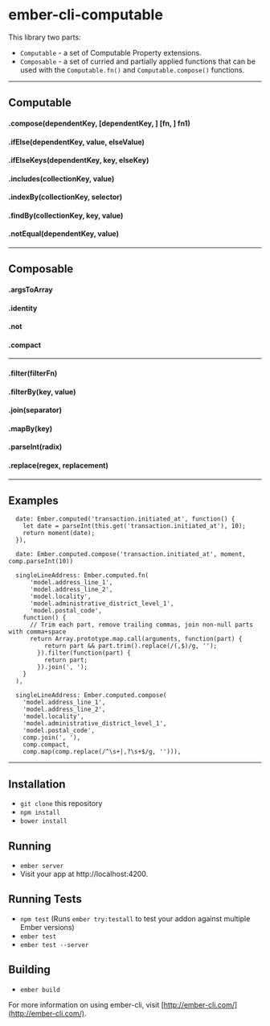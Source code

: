 # ember-cli-computable

This library two parts:
* `Computable` - a set of Computable Property extensions.
* `Composable` - a set of curried and partially applied functions that can be used with the `Computable.fn()` and `Computable.compose()` functions.

---
## Computable

#### .compose(dependentKey, [dependentKey, ] [fn, ] fn1)

#### .ifElse(dependentKey, value, elseValue)

#### .ifElseKeys(dependentKey, key, elseKey)

#### .includes(collectionKey, value)

#### .indexBy(collectionKey, selector)

#### .findBy(collectionKey, key, value)

#### .notEqual(dependentKey, value)

---

## Composable

#### .argsToArray

#### .identity

#### .not

#### .compact

---

#### .filter(filterFn)

#### .filterBy(key, value)

#### .join(separator)

#### .mapBy(key)

#### .parseInt(radix)

#### .replace(regex, replacement)


---
## Examples

```
  date: Ember.computed('transaction.initiated_at', function() {
    let date = parseInt(this.get('transaction.initiated_at'), 10);
    return moment(date);
  }),
```

```
  date: Ember.computed.compose('transaction.initiated_at', moment, comp.parseInt(10))
```

```
  singleLineAddress: Ember.computed.fn(
      'model.address_line_1',
      'model.address_line_2',
      'model.locality',
      'model.administrative_district_level_1',
      'model.postal_code',
    function() {
      // Trim each part, remove trailing commas, join non-null parts with comma+space
      return Array.prototype.map.call(arguments, function(part) {
          return part && part.trim().replace(/(,$)/g, '');
        }).filter(function(part) {
          return part;
        }).join(', ');
    }
  ),
```

```
  singleLineAddress: Ember.computed.compose(
    'model.address_line_1',
    'model.address_line_2',
    'model.locality',
    'model.administrative_district_level_1',
    'model.postal_code',
    comp.join(', '),
    comp.compact,
    comp.map(comp.replace(/^\s+|,?\s+$/g, ''))),
```


---
## Installation

* `git clone` this repository
* `npm install`
* `bower install`

## Running

* `ember server`
* Visit your app at http://localhost:4200.

## Running Tests

* `npm test` (Runs `ember try:testall` to test your addon against multiple Ember versions)
* `ember test`
* `ember test --server`

## Building

* `ember build`

For more information on using ember-cli, visit [http://ember-cli.com/](http://ember-cli.com/).
